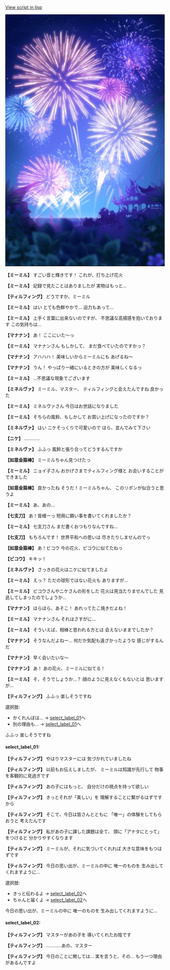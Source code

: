 [View script in lisp](../scripts/202299100.txt)

![sea_fireworks.png](../images/backgrounds/sea_fireworks.png)

**【ミーミル】**
すごい音と輝きです！
これが、打ち上げ花火

**【ミーミル】**
記録で見たことはありましたが
実物はもっと…

**【ティルフィング】**
どうですか、ミーミル

**【ミーミル】**
はい
とても色鮮やかで…
迫力もあって…

**【ミーミル】**
上手く言葉に出来ないのですが、
不思議な高揚感を抱いております
この気持ちは…

**【マナナン】**
あ！
ここにいた～っ

**【ミーミル】**
マナナンさん
もしかして、
まだ食べていたのですかっ？

**【マナナン】**
アハハハ！
美味しいからミーミルにも
あげるね～

**【マナナン】**
うん！
やっぱり一緒にいるときの方が
美味しくなるっ

**【ミーミル】**
…不思議な現象でございます

**【ミネルヴァ】**
ミーミル、マスター、
ティルフィングと会えたんですね
良かった

**【ミーミル】**
ミネルヴァさん
今日はお世話になりました

**【ミーミル】**
そちらの風鈴、もしかして
お買い上げになったのですか？

**【ミネルヴァ】**
はい
ニケそっくりで可愛いので
ほら、並んでみて下さい

**【ニケ】**
…………

**【ミネルヴァ】**
ふふっ
風鈴と張り合ってどうするんですか

**【如意金箍棒】**
ミーミルちゃん見つけたっ

**【ミーミル】**
ニョイ子さん
おかげさまでティルフィング様と
お会いすることができました

**【如意金箍棒】**
良かったね
そうだ！ミーミルちゃん、
このリボンが似合うと思うよ

**【ミーミル】**
あ、あの…

**【七支刀】**
あ！皆様ーっ
短冊に願い事を書いてくれましたか？

**【ミーミル】**
七支刀さん
まだ書くおつもりなんですね…

**【七支刀】**
もちろんです！
世界平和への思いは
尽きたりしませんのでっ

**【如意金箍棒】**
あ！ビコウ
今の花火、ビコウに似てたねっ

**【ビコウ】**
キキッ！

**【ミネルヴァ】**
さっきの花火はニケに似てましたよ

**【ミーミル】**
えっ？
ただの球形ではない花火も
ありますが…

**【ミーミル】**
ビコウさんやニケさんの形をした
花火は見当たりませんでした
見逃してしまったのでしょうか…

**【マナナン】**
ほらほら、あそこ！
あれってたこ焼きだよね！

**【ミーミル】**
マナナンさん
それはさすがに…

**【ミーミル】**
そういえば、相棒と思われる方とは
会えないままでしたか？

**【マナナン】**
そうなんだよねー…
何だか気配も遠ざかったような
感じがするんだ

**【マナナン】**
早く会いたいな～

**【マナナン】**
あ！
あの花火、ミーミルに似てる！

**【ミーミル】**
そ、そうでしょうか…？
顔のように見えなくもないとは
思いますが…

**【ティルフィング】**
ふふっ
楽しそうですね

選択肢:
- かくれんぼは… → [select_label_01](#select_label_01)へ
- 別の理由も… → [select_label_01](#select_label_01)へ

ふふっ
楽しそうですね

#### select_label_01:

**【ティルフィング】**
やはりマスターには
気づかれていましたね

**【ティルフィング】**
以前もお伝えしましたが、
ミーミルは知識が先行して
物事を客観的に見過ぎです

**【ティルフィング】**
あの子にはもっと、
自分だけの視点を持って欲しい

**【ティルフィング】**
きっとそれが「美しい」を
理解することに繋がるはずですから

**【ティルフィング】**
そこで、今日は皆さんとともに
「唯一」の体験をしてもらおうと
考えたんです

**【ティルフィング】**
私があの子に課した課題は全て、
頭に「アナタにとって」をつけると
分かりやすくなります

**【ティルフィング】**
ミーミルが、それに気づいてくれれば
大きな意味をもつはずです

**【ティルフィング】**
今日の思い出が、ミーミルの中に
唯一のものを
生み出してくれますように…

選択肢:
- きっと伝わるよ → [select_label_02](#select_label_02)へ
- ちゃんと届くよ → [select_label_02](#select_label_02)へ

今日の思い出が、ミーミルの中に
唯一のものを
生み出してくれますように…

#### select_label_02:

**【ティルフィング】**
マスターがあの子を
導いてくれたお陰です

**【ティルフィング】**
…………あの、マスター

**【ティルフィング】**
今日のことに関しては…
実を言うと、その…
もう一つ理由があるんですよ

